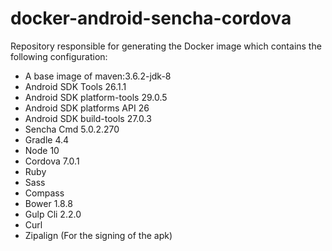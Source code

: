 # docker-android-sencha-cordova

Repository responsible for generating the Docker image which contains the following configuration:

* A base image of maven:3.6.2-jdk-8
* Android SDK Tools 26.1.1
* Android SDK platform-tools 29.0.5
* Android SDK platforms API 26
* Android SDK build-tools 27.0.3
* Sencha Cmd 5.0.2.270
* Gradle 4.4
* Node 10
* Cordova 7.0.1
* Ruby
* Sass
* Compass
* Bower 1.8.8
* Gulp Cli 2.2.0
* Curl
* Zipalign (For the signing of the apk)

